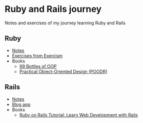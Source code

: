 # Ruby and Rails journey

Notes and exercises of my journey learning Ruby and Rails

## Ruby

- [Notes](ruby/NOTES.md)
- [Exercises from Exercism](www.exercism.org/tracks/ruby)
- Books
  - [99 Bottles of OOP](https://sandimetz.com/99bottles)
  - [Practical Object-Oriented Design (POODR)](https://www.informit.com/store/practical-object-oriented-design-an-agile-primer-using-9780134456478?ranMID=24808)

## Rails

- [Notes](rails/NOTES.md)
- [Blog app](https://d1snj8sshb5u7m.cloudfront.net/Rails7.mp4)
- Books
  - [Ruby on Rails Tutorial: Learn Web Development with Rails](https://www.amazon.es/dp/0136702651)
